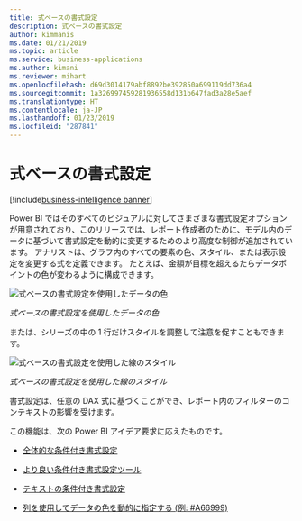 ```yaml
---
title: 式ベースの書式設定
description: 式ベースの書式設定
author: kimmanis
ms.date: 01/21/2019
ms.topic: article
ms.service: business-applications
ms.author: kimani
ms.reviewer: mihart
ms.openlocfilehash: d69d3014179abf8892be392850a699119dd736a4
ms.sourcegitcommit: 1a326997459281936558d131b647fad3a28e5aef
ms.translationtype: HT
ms.contentlocale: ja-JP
ms.lasthandoff: 01/23/2019
ms.locfileid: "287841"
---
```

# <a name="expression-based-formatting"></a>式ベースの書式設定
[!include[business-intelligence banner](../../includes/business-intelligence.md)]


Power BI ではそのすべてのビジュアルに対してさまざまな書式設定オプションが用意されており、このリリースでは、レポート作成者のために、モデル内のデータに基づいて書式設定を動的に変更するためのより高度な制御が追加されています。 アナリストは、グラフ内のすべての要素の色、スタイル、または表示設定を変更する式を定義できます。 たとえば、金額が目標を超えるたらデータポイントの色が変わるように構成できます。

![式ベースの書式設定を使用したデータの色](media/expression-based-formatting-1.png "式ベースの書式設定を使用したデータの色")
<!-- picture -->
*式ベースの書式設定を使用したデータの色*

または、シリーズの中の 1 行だけスタイルを調整して注意を促すこともできます。

![式ベースの書式設定を使用した線のスタイル](media/expression-based-formatting-2.png "式ベースの書式設定を使用した線のスタイル")
<!-- picture -->
*式ベースの書式設定を使用した線のスタイル*

書式設定は、任意の DAX 式に基づくことができ、レポート内のフィルターのコンテキストの影響を受けます。

この機能は、次の Power BI アイデア要求に応えたものです。

-   [全体的な条件付き書式設定](https://ideas.powerbi.com/forums/265200-power-bi-ideas/suggestions/9588453-conditional-formatting-throughout)

-   [より良い条件付き書式設定ツール](https://ideas.powerbi.com/forums/265200-power-bi-ideas/suggestions/15495174-better-conditional-formatting-tools)

-   [テキストの条件付き書式設定](https://ideas.powerbi.com/forums/265200-power-bi-ideas/suggestions/32184037-conditional-formatting-for-text)

-   [列を使用してデータの色を動的に指定する (例: \#A66999)](https://ideas.powerbi.com/forums/265200-power-bi-ideas/suggestions/13757925-dynamically-specify-data-colour-using-column-e-g)
